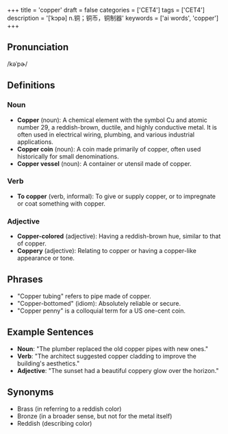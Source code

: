 +++
title = 'copper'
draft = false
categories = ['CET4']
tags = ['CET4']
description = '[ˈkɔpə] n.铜；铜币，铜制器'
keywords = ['ai words', 'copper']
+++

## Pronunciation
/kəˈpɚ/

## Definitions
### Noun
- **Copper** (noun): A chemical element with the symbol Cu and atomic number 29, a reddish-brown, ductile, and highly conductive metal. It is often used in electrical wiring, plumbing, and various industrial applications.
- **Copper coin** (noun): A coin made primarily of copper, often used historically for small denominations.
- **Copper vessel** (noun): A container or utensil made of copper.

### Verb
- **To copper** (verb, informal): To give or supply copper, or to impregnate or coat something with copper.

### Adjective
- **Copper-colored** (adjective): Having a reddish-brown hue, similar to that of copper.
- **Coppery** (adjective): Relating to copper or having a copper-like appearance or tone.

## Phrases
- "Copper tubing" refers to pipe made of copper.
- "Copper-bottomed" (idiom): Absolutely reliable or secure.
- "Copper penny" is a colloquial term for a US one-cent coin.

## Example Sentences
- **Noun**: "The plumber replaced the old copper pipes with new ones."
- **Verb**: "The architect suggested copper cladding to improve the building's aesthetics."
- **Adjective**: "The sunset had a beautiful coppery glow over the horizon."

## Synonyms
- Brass (in referring to a reddish color)
- Bronze (in a broader sense, but not for the metal itself)
- Reddish (describing color)
